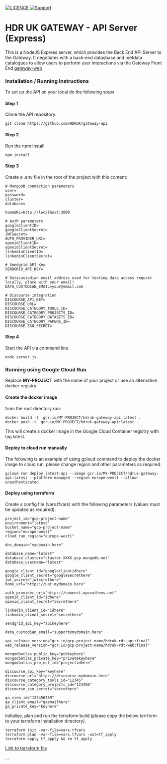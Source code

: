 [![LICENCE](https://img.shields.io/github/license/HDRUK/gateway-api)](https://github.com/HDRUK/gateway-api/blob/master/LICENSE)
[![Support](https://img.shields.io/badge/Supported%20By-HDR%20UK-blue)](https://hdruk.ac.uk)

# HDR UK GATEWAY - API Server (Express)

This is a NodeJS Express server, which provides the Back End API Server to the Gateway. It negotiates with a back-end datasbase and metdata catalogues to allow users to perform user interactions via the Gateway Front End [gateway-web](https://github.com/HDRUK/gateway-web)

### Installation / Running Instructions

To set up the API on your local do the following steps

#### Step 1

Clone the API repository.

`git clone https://github.com/HDRUK/gateway-api`

#### Step 2

Run the npm install

```
npm install
```

#### Step 3

Create a .env file in the root of the project with this content:

```
# MongoDB connection parameters
user=
password=
cluster=
database=

homeURL=http://localhost:3000

# Auth parameters
googleClientID=
googleClientSecret=
JWTSecret=
AUTH_PROVIDER_URI=
openidClientID=
openidClientSecret=
linkedinClientID=
linkedinClientSecret=

# Sendgrid API Key
SENDGRID_API_KEY=

# Datacustodian email address used for testing data access request locally, place with your email!
DATA_CUSTODIAN_EMAIL=your@email.com

# Discourse integration
DISCOURSE_API_KEY=
DISCOURSE_URL=
DISCOURSE_CATEGORY_TOOLS_ID=
DISCOURSE_CATEGORY_PROJECTS_ID=
DISCOURSE_CATEGORY_DATASETS_ID=
DISCOURSE_CATEGORY_PAPERS_ID=
DISCOURSE_SSO_SECRET=

```

#### Step 4

Start the API via command line.

`node server.js`

### Running using Google Cloud Run

Replace **MY-PROJECT** with the name of your project or use an alternative docker registry.

#### Create the docker image

from the root directory run:

```
docker build -t  gcr.io/MY-PROJECT/hdruk-gateway-api:latest .
docker push -t  gcr.io/MY-PROJECT/hdruk-gateway-api:latest .
```

This will create a docker image in the Google Cloud Container registry with tag latest.

#### Deploy to cloud run manually

The following is an example of using gcloud command to deploy the docker image to cloud run, please change region and other parameters as required.

```
gcloud run deploy latest-api --image gcr.io/MY-PROJECT/hdruk-gateway-api:latest --platform managed --region europe-west1 --allow-unauthenticated
```

#### Deploy using terraform

Create a config file (vars.tfvars) with the following parameters (values must be updated as required):

```
project_id="gcp-project-name"
environment="latest"
bucket_name="gcp-project-name"
region="europe-west1"
cloud_run_region="europe-west1"

dns_domain="mydomain.here"

database_name="latest"
database_cluster="cluster-XXXX.gcp.mongodb.net"
database_username="latest"

google_client_id="googleclientidhere"
google_client_secret="googlesecrethere"
jwt_secret="jwtscrethere"
home_url="https://uat.mydomain.here"

auth_provider_uri="https://connect.openathens.net"
openid_client_id="idhere"
openid_client_secret="secrethere"

linkedin_client_id="idhere"
linkedin_client_secret="secrethere"

sendgrid_api_key="apikeyhere"

data_custodian_email="support@mydomain.here"

api_release_version="gcr.io/gcp-project-name/hdruk-rdt-api:final"
web_release_version="gcr.io/gcp-project-name/hdruk-rdt-web:final"

mongodbatlas_public_key="pubkeyhere"
mongodbatlas_private_key="privatekeyhere"
mongodbatlas_project_id="projectidhere"

discourse_api_key="keyhere"
discourse_url="https://discourse.mydomain.here"
discourse_category_tools_id="12345"
discourse_category_projects_id="123456"
discourse_sso_secret="secrethere"

ga_view_id="123456789"
ga_client_email="gaemailhere"
ga_private_key="keyhere"
```

Initialise, plan and run the terraform build (please copy the below terrform to your terraform installation directory).

```
terraform init -var-file=vars.tfvars
terraform plan -var-file=vars.tfvars -out=tf_apply
terraform apply tf_apply && rm tf_apply
```

[Link to terraform file](deployment/GCP/api.tf)


...